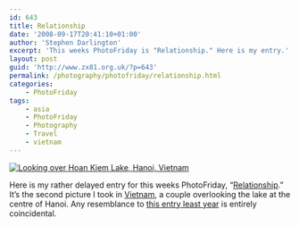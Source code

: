 ```yaml
---
id: 643
title: Relationship
date: '2008-09-17T20:41:10+01:00'
author: 'Stephen Darlington'
excerpt: 'This weeks PhotoFriday is "Relationship." Here is my entry.'
layout: post
guid: 'http://www.zx81.org.uk/?p=643'
permalink: /photography/photofriday/relationship.html
categories:
    - PhotoFriday
tags:
    - asia
    - PhotoFriday
    - Photography
    - Travel
    - vietnam
---
```


[![Looking over Hoan Kiem Lake, Hanoi, Vietnam](https://i0.wp.com/farm4.staticflickr.com/3763/10817570864_d16b513163.jpg?resize=333%2C500)](http://www.flickr.com/photos/stephendarlington/10817570864/ "Looking over Hoan Kiem Lake, Hanoi, Vietnam by stephendarlington, on Flickr")

Here is my rather delayed entry for this weeks PhotoFriday, “[Relationship](http://www.photofriday.com/archives/challenge/000807.php).” It’s the second picture I took in [Vietnam](http://www.zx81.org.uk/travel/vietnam-2005.html), a couple overlooking the lake at the centre of Hanoi. Any resemblance to [this entry least year](http://www.zx81.org.uk/photography/photofriday/two.html) is entirely coincidental.